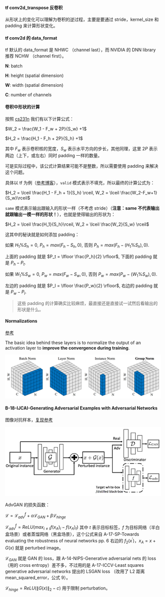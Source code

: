 #### tf conv2d_transpose 反卷积

从形状上的变化可以理解为卷积的逆过程，主要是要通过 stride，kernel_size 和 padding 来计算形状变化。

#### tf conv2d 的 data_format

tf 默认的 data_format 是 NHWC （channel last），而 NVIDIA 的 DNN library 推荐 NCHW （channel first）。

**N**: batch

**H**: height (spatial dimension)

**W**: width (spatial dimension)

**C**: number of channels

#### 卷积中形状的计算

按照 [cs231n](https://cs231n.github.io/convolutional-networks/) 我们有以下计算公式：

$W_2 = \frac{W_1 - F_w + 2P}{S_w} +1$

$H_2 = \frac{H_1 - F_h + 2P}{S_h} +1$

其中 $F_w$ 表示卷积核的宽度，$S_w$ 表示水平方向的步长，其他同理，这里 $2P$ 表示两边（上下，或左右）同时 padding 一样的数量。

可是实际过程中，该公式计算结果可能不是整数，所以需要使用 padding 来解决这个问题。

具体以 tf 为例（[参考博客](https://mmuratarat.github.io/2019-01-17/implementing-padding-schemes-of-tensorflow-in-python)），`valid` 模式表示不填充，所以最终的计算公式为：

$H_2 = \lceil \frac{H_1 - F_h + 1}{S_h} \rceil, W_2 = \lceil \frac{W_2-F_w+1}{S_w}\rceil$

`same` 模式表示输出跟输入的形状一样（不考虑 stride）（**注意：same 不代表输出就跟输出一模一样的形状！**），也就是使得输出的形状为：

$H_2 = \lceil \frac{H_1}{S_h}\rceil, W_2 = \lceil \frac{W_2}{S_w} \rceil$

这其中的秘诀就是如何添加 padding：

如果 $H_1 \% S_h = 0$, $P_h = max(F_h - S_h, 0)$, 否则 $P_h = max(F_h - (H_1 \% S_h), 0)$.

上面的 padding 就是 $P_t = \lfloor \frac{P_h}{2} \rfloor$, 下面的 padding 就是 $P_h - P_t$.

如果 $W_1 \% S_w = 0$, $P_w = max(F_w - S_w, 0)$, 否则 $P_w = max(P_w - (W_1 \% S_w), 0)$.

左边的 padding 就是 $P_l = \lfloor \frac{P_w}{2} \rfloor$, 右边的 padding 就是 $P_w - P_l$.

> 这些 padding 的计算确实比较麻烦，最直接还是直接试一试然后看输出的形状是什么。

#### Normalizations

[参考](https://www.tensorflow.org/addons/tutorials/layers_normalizations)

The basic idea behind these layers is to normalize the output of an activation layer to **improve the convergence during training**.

![image-20210607161038340](%E7%AC%94%E8%AE%B0.assets/image-20210607161038340.png)

#### B-18-IJCAI-Generating Adversarial Examples with Adversarial Networks

图像对抗样本，[复现参考](https://github.com/ctargon/AdvGAN-tf/)

![image-20210607193159778](%E7%AC%94%E8%AE%B0.assets/image-20210607193159778.png)

AdvGAN 的损失函数：

$\mathcal{L} = \mathcal{L}_{adv}^f + \alpha \mathcal{L}_{GAN} + \beta \mathcal{L}_{hinge}$

$\mathcal{L}_{adv}^f = ReLU(max_{i\ne t}f(x_A)_i - f(x_A)_t)$ 其中 $t$ 表示目标标签，$f$ 为目标网络（半白盒场景）或者蒸馏网络（黑盒场景），这个公式来自 A-17-SP-Towards evaluating the robustness of neural networks pp. 6 右边的 $f_2(x^\prime)$，$x_A = x + G(x)$ 就是 perturbed image。

$\mathcal{L}_{GAN}$ 就是 GAN 的 loss，跟 A-14-NIPS-Generative adversarial nets 的 loss （用的 cross entropy）差不多，不过用的是 A-17-ICCV-Least  squares  generative  adversarial  networks 提出的 LSGAN loss （改用了 L2 距离 mean_squared_error，公式 9）。

$\mathcal{L}_{hinge} = ReLU(\lVert G(x) \rVert_2 - c)$ 用于限制 perturbation。

